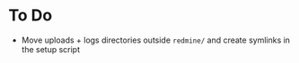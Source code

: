 # To Do

- Move uploads + logs directories outside `redmine/` and create symlinks in the setup script
